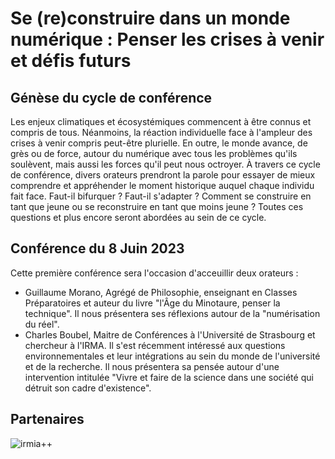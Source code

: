 # Se (re)construire dans un monde numérique : Penser les crises à venir et défis futurs


## Génèse du cycle de conférence

Les enjeux climatiques et écosystémiques commencent à être connus et compris de tous.
Néanmoins, la réaction individuelle face à l'ampleur des crises à venir compris peut-être plurielle.
En outre, le monde avance, de grès ou de force, autour du numérique avec tous les problèmes qu'ils soulèvent, mais aussi les forces qu'il peut nous octroyer.
À travers ce cycle de conférence, divers orateurs prendront la parole pour essayer de mieux comprendre et appréhender le moment historique auquel chaque individu fait face.
Faut-il bifurquer ? Faut-il s'adapter ?
Comment se construire en tant que jeune ou se reconstruire en tant que moins jeune ?
Toutes ces questions et plus encore seront abordées au sein de ce cycle.


## Conférence du 8 Juin 2023

Cette première conférence sera l'occasion d'acceuillir deux orateurs :

* Guillaume Morano, Agrégé de Philosophie, enseignant en Classes Préparatoires et auteur du livre "l'Âge du Minotaure, penser la technique".
  Il nous présentera ses réflexions autour de la "numérisation du réel".
* Charles Boubel, Maitre de Conférences à l'Université de Strasbourg et chercheur à l'IRMA.
  Il s'est récemment intéressé aux questions environnementales et leur intégrations au sein du monde de l'université et de la recherche.
  Il nous présentera sa pensée autour d'une intervention intitulée "Vivre et faire de la science dans une société qui détruit son cadre d'existence".


## Partenaires

![irmia++](https://france.math.cnrs.fr/wp-content/uploads/2021/12/Unistra-iti-010_Carte_de_Visite.png)
